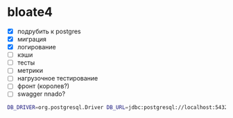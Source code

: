 # bloate4

* [x] подрубить к postgres
* [x] миграция
* [x] логирование
* [ ] кэши
* [ ] тесты
* [ ] метрики
* [ ] нагрузочное тестирование
* [ ] фронт (королев?)
* [ ] swagger nnado?

```bash
DB_DRIVER=org.postgresql.Driver DB_URL=jdbc:postgresql://localhost:5432/bloate4 DB_USER=bloate4 DB_PASSWD=pony sbt run
```